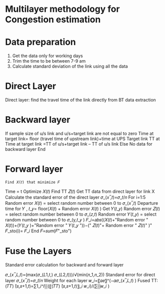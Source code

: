 # Multilayer methodology for Congestion estimation 
# Data preparation
  1. Get the data only for working days
  2. Trim the time to be between 7-9 am
  3. Calculate standard deviation of the link using all the data

# Direct Layer
  Direct layer: find the travel time of the link directly from BT data extraction

# Backward layer
  If sample size of u/s link and u/s+target link are not equal to zero
    Time at target link= floor (travel time of upstream link)+time at UPS 
    Target link TT at Time at target link =TT of u/s+target link – TT of u/s link
  Else
    No data for backward layer
  End
  
# Forward layer 
    Find 𝑋(𝑡) that minimize 𝐹
  Time = t
  Optimize 𝑋(𝑡)
  Find TT 𝑍(𝑡)
  Get TT data from direct layer for link X
  Calculate the standard error of the direct layer  𝜎_(𝑥 ̅,𝑡)=𝜎_𝑡/𝑛
  For i=1:5
    Random error 𝑋(𝑡) = select random number between 0 to 𝜎_(𝑥 ̅,𝑡)
    Departure time for 𝑌 , 𝑡_𝑦= floor(𝑋(𝑡) + Random error 𝑋(𝑡) )
    Get 𝑌(𝑡_𝑦) 
    Random error 𝑍(𝑡) = select random number between 0 to 𝜎_(𝑧,𝑡)
    Random error 𝑌(𝑡_𝑦) = select random number between 0 to 𝜎_(y,𝑡_𝑦 )
    𝐹_𝑖=𝑎𝑏𝑠((𝑋(𝑡)+"Random error " 𝑋(𝑡))+(𝑌(𝑡_𝑦 )+"Random error " 𝑌(𝑡_𝑦 "))−(" 𝑍(𝑡)"+ Random error " 𝑍(𝑡)" )"
    𝐹_sto(i)= 𝐹_𝑖
  End
  𝐹=𝑠𝑢𝑚(𝐹"_sto") 
  
# Fuse the Layers
  Standard error  calculation for backward and forward layer

  𝜎_(𝑥 ̅,𝐿,𝑡)=(max⁡(𝜎_(𝐿1,𝑡,) 𝜎_(𝐿2,𝑡)))/√(min⁡(𝑛_1,𝑛_2))
  Standard error for direct layer 
  𝜎_(𝑥 ̅,𝑡)=𝜎_𝑡/𝑛
  Weight for each layer 
  𝑤_𝑖=〖𝛼𝑒〗^(−𝛼𝜎_(𝑥 ̅,𝐿,𝑡) )
  Fused TT: 
  (𝑇𝑇) ̂(𝑠,𝑠+1,𝑡)=∑1_𝑖^𝐼▒(〖(𝑇𝑇) ̂(𝑠,𝑠+1,𝑡)〗_𝑖 𝑤_𝑖)/(∑▒𝑤_𝑖 )


